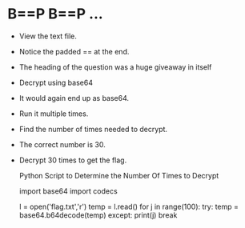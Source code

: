 # B==P B==P ...

+ View the text file.
+ Notice the padded == at the end.
+ The heading of the question was a huge giveaway in itself
+ Decrypt using base64
+ It would again end up as base64.
+ Run it multiple times.
+ Find the number of times needed to decrypt.
+ The correct number is 30.
+ Decrypt 30 times to get the flag.

	Python Script to  Determine the Number Of Times to Decrypt

	import base64
	import codecs 

	l = open('flag.txt','r')
	temp = l.read()
	for j in range(100):
	    try:
	        temp = base64.b64decode(temp)
	    except:
	        print(j)
	        break
